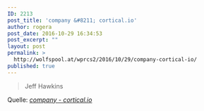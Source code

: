 ```yaml
---
ID: 2213
post_title: 'company &#8211; cortical.io'
author: rogera
post_date: 2016-10-29 16:34:53
post_excerpt: ""
layout: post
permalink: >
  http://wolfspool.at/wprcs2/2016/10/29/company-cortical-io/
published: true
---
```

<blockquote>Jeff Hawkins</blockquote>
Quelle: <em><a href="http://www.cortical.io/company.html">company - cortical.io</a></em>